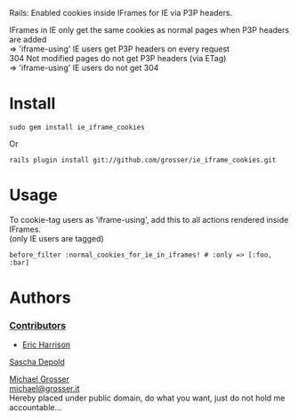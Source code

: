 Rails: Enabled cookies inside IFrames for IE via P3P headers.<br/>

IFrames in IE only get the same cookies as normal pages when P3P headers are added<br/>
=> 'iframe-using' IE users get P3P headers on every request<br/>
304 Not modified pages do not get P3P headers (via ETag)<br/>
=> 'iframe-using' IE users do not get 304

Install
=======
    sudo gem install ie_iframe_cookies
Or

    rails plugin install git://github.com/grosser/ie_iframe_cookies.git


Usage
=====
To cookie-tag users as 'iframe-using', add this to all actions rendered inside IFrames.<br/>
(only IE users are tagged)

    before_filter :normal_cookies_for_ie_in_iframes! # :only => [:foo, :bar]

Authors
=======

### [Contributors](http://github.com/grosser/ie_iframe_cookies/contributors)
 - [Eric Harrison](https://github.com/fuelxc)

[Sascha Depold](https://github.com/sdepold)

[Michael Grosser](http://grosser.it)<br/>
michael@grosser.it<br/>
Hereby placed under public domain, do what you want, just do not hold me accountable...
